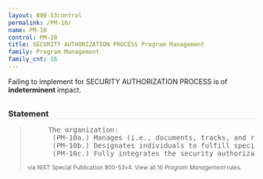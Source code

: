 ```yaml
---
layout: 800-53control
permalink: /PM-10/
name: PM-10
control: PM-10
title: SECURITY AUTHORIZATION PROCESS Program Management
family: Program Management
family_cnt: 16
---
```

<p class="text-">Failing to implement for SECURITY AUTHORIZATION PROCESS is of <b>indeterminent</b> impact.</p>

<h3 style="border-bottom:1px solid #ddd;margin:30px 0 8px 0;">Statement</h3>
<blockquote>
<pre>     The organization: 
      (PM-10a.) Manages (i.e., documents, tracks, and reports) the security state of organizational information systems and the environments in which those systems operate through security authorization processes; 
      (PM-10b.) Designates individuals to fulfill specific roles and responsibilities within the organizational risk management process; and 
      (PM-10c.) Fully integrates the security authorization processes into an organization-wide risk management program. 
</pre>
<p><small>via NIST Special Publication 800-53v4. View all 16 <i>Program Management</i> rules. <a href="/cce/ssg/group/$Group_id"><span class="glyphicon glyphicon-link"></span></a> </small></p>
</blockquote>

